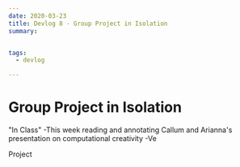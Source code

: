 ```yaml
---
date: 2020-03-23
title: Devlog 8 - Group Project in Isolation
summary: 


tags:
  - devlog

---
```


# Group Project in Isolation

"In Class"
-This week reading and annotating Callum and Arianna's presentation on computational creativity
-Ve

Project






